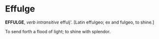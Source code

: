 # Effulge

**EFFULGE**, _verb intransitive_ effulj'. \[Latin effulgeo; ex and fulgeo, to shine.\]

To send forth a flood of light; to shine with splendor.